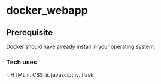 # docker_webapp

## Prerequisite
 Docker should have already install in your operating system.
 
### Tech uses
 i. HTML
 ii. CSS
 iii. javascipt
 iv. flask
 
